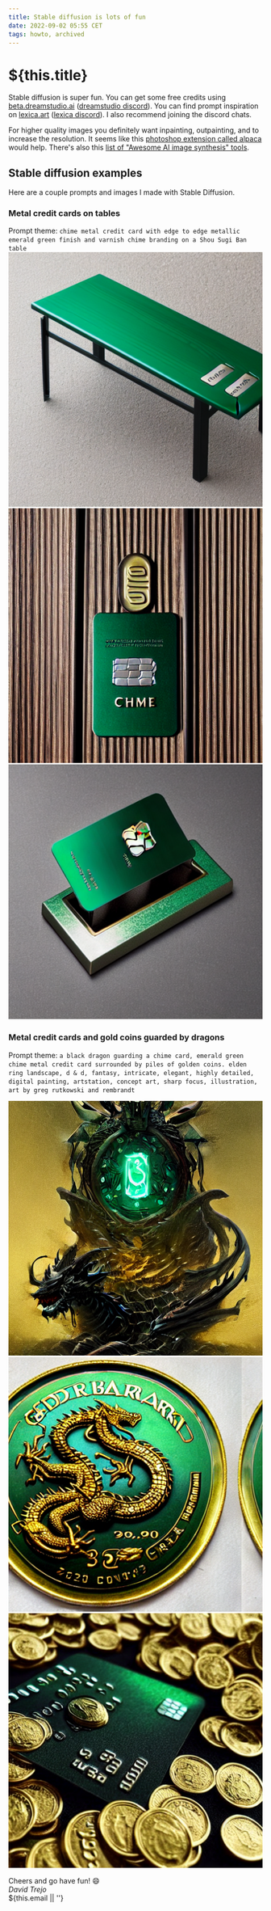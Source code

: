 ```yaml
---
title: Stable diffusion is lots of fun
date: 2022-09-02 05:55 CET
tags: howto, archived
---
```

# ${this.title}

Stable diffusion is super fun. You can get some free credits using [beta.dreamstudio.ai](https://beta.dreamstudio.ai/dream) ([dreamstudio discord](https://discord.gg/stablediffusion)). You can find prompt inspiration on [lexica.art](https://lexica.art/) ([lexica discord](https://discord.gg/bMHBjJ9wRh)). I also recommend joining the discord chats.

For higher quality images you definitely want inpainting, outpainting, and to increase the resolution. It seems like this [photoshop extension called alpaca](https://old.reddit.com/r/StableDiffusion/comments/wyduk1/show_rstablediffusion_integrating_sd_in_photoshop/) would help. There's also this [list of "Awesome AI image synthesis" tools](https://github.com/altryne/awesome-ai-art-image-synthesis).

## Stable diffusion examples
Here are a couple prompts and images I made with Stable Diffusion.

### Metal credit cards on tables
Prompt theme: `chime metal credit card with edge to edge metallic emerald green finish and varnish chime branding on a Shou Sugi Ban table`  
![1778269892_chime_metal_credit_card_with_edge_to_edge_metallic_emerald_green_finish_and_varnish_chime_branding_on_a_Shou_Sugi_Ban_table](images/stable-diffusion/1778269892_chime_metal_credit_card_with_edge_to_edge_metallic_emerald_green_finish_and_varnish_chime_branding_on_a_Shou_Sugi_Ban_table.png)  
![725171598_chime_metal_credit_card_with_edge_to_edge_metallic_emerald_green_finish_and_varnish_chime_branding_on_a_Shou_Sugi_Ban_table](images/stable-diffusion/725171598_chime_metal_credit_card_with_edge_to_edge_metallic_emerald_green_finish_and_varnish_chime_branding_on_a_Shou_Sugi_Ban_table.png)  
![3421098649_chime_metal_credit_card_with_edge_to_edge_metallic_emerald_green_finish_and_varnish_chime_branding_on_a_Shou_Sugi_Ban_table](images/stable-diffusion/3421098649_chime_metal_credit_card_with_edge_to_edge_metallic_emerald_green_finish_and_varnish_chime_branding_on_a_Shou_Sugi_Ban_table.png)  

### Metal credit cards and gold coins guarded by dragons
Prompt theme: `a black dragon guarding a chime card, emerald green chime metal credit card surrounded by piles of golden coins. elden ring landscape, d & d, fantasy, intricate, elegant, highly detailed, digital painting, artstation, concept art, sharp focus, illustration, art by greg rutkowski and rembrandt`

![474675011_black_dragon_guarding_an_emerald_green_chime_metal_credit_card_surrounded_by_golden_coins__elden_ring_landscape__d___d__fantasy__intricate__elegant__highly_detailed__digital_painting__artstation__concept_art__sharp_focus__illustra](images/stable-diffusion/474675011_black_dragon_guarding_an_emerald_green_chime_metal_credit_card_surrounded_by_golden_coins__elden_ring_landscape__d___d__fantasy__intricate__elegant__highly_detailed__digital_painting__artstation__concept_art__sharp_focus__illustra.png)  
![4120100721_emerald_metal_credit_card__piles_of_gold_coins__huge_black_dragon__highly_detailed_sharp_focus_art_by_greg_rutkowski](images/stable-diffusion/4120100721_emerald_metal_credit_card__piles_of_gold_coins__huge_black_dragon__highly_detailed_sharp_focus_art_by_greg_rutkowski.png)  
![2976367669_emerald_metal_credit_card__piles_of_gold_coins__huge_black_dragon__highly_detailed_sharp_focus_art_by_greg_rutkowski](images/stable-diffusion/2976367669_emerald_metal_credit_card__piles_of_gold_coins__huge_black_dragon__highly_detailed_sharp_focus_art_by_greg_rutkowski.png)  

Cheers and go have fun! 😄  
_David Trejo_  
${this.email || ''}
